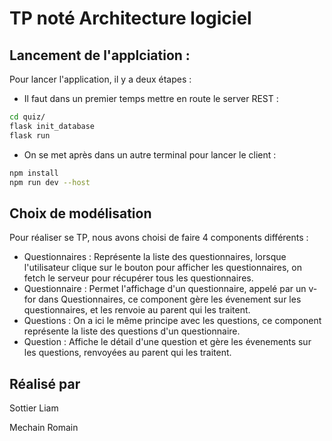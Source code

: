 # TP noté Architecture logiciel 

## Lancement de l'applciation : 

Pour lancer l'application, il y a deux étapes :

- Il faut dans un premier temps mettre en route le server REST : 

```bash
cd quiz/
flask init_database
flask run
```

- On se met après dans un autre terminal pour lancer le client : 

```bash
npm install
npm run dev --host
```

## Choix de modélisation 

Pour réaliser se TP, nous avons choisi de faire 4 components différents : 

- Questionnaires : Représente la liste des questionnaires, lorsque l'utilisateur clique sur le bouton pour afficher les questionnaires, on fetch le serveur pour récupérer tous les questionnaires.
- Questionnaire : Permet l'affichage d'un questionnaire, appelé par un v-for dans Questionnaires, ce component gère les évenement sur les questionnaires, et les renvoie au parent qui les traitent.
- Questions : On a ici le même principe avec les questions, ce component représente la liste des questions d'un questionnaire. 
- Question : Affiche le détail d'une question et gère les évenements sur les questions, renvoyées au parent qui les traitent. 

## Réalisé par 

Sottier Liam

Mechain Romain